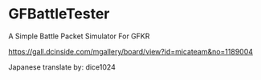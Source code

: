 # GFBattleTester
 A Simple Battle Packet Simulator For GFKR
 
 https://gall.dcinside.com/mgallery/board/view?id=micateam&no=1189004

Japanese translate by: dice1024
